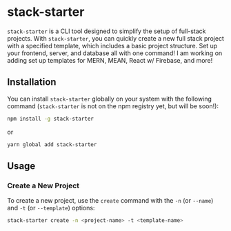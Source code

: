 # stack-starter

`stack-starter` is a CLI tool designed to simplify the setup of full-stack projects. With `stack-starter`, you can quickly create a new full stack project with a specified template, which includes a basic project structure. Set up your frontend, server, and database all with one command! I am working on adding set up templates for MERN, MEAN, React w/ Firebase, and more!


## Installation

You can install `stack-starter` globally on your system with the following command (`stack-starter` is not on the npm registry yet, but will be soon!):

```bash
npm install -g stack-starter
```
or
```bash
yarn global add stack-starter
```

## Usage

### Create a New Project

To create a new project, use the `create` command with the `-n` (or `--name`) and `-t` (or `--template`) options:

```bash
stack-starter create -n <project-name> -t <template-name>
```








